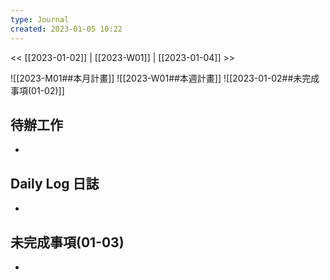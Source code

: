 ```yaml
---
type: Journal
created: 2023-01-05 10:22
---
```

<< [[2023-01-02]] | [[2023-W01]] | [[2023-01-04]] >>

![[2023-M01##本月計畫]]
![[2023-W01##本週計畫]]
![[2023-01-02##未完成事項(01-02)]]

## 待辦工作
- 

## Daily Log 日誌
- 

## 未完成事項(01-03)
- 